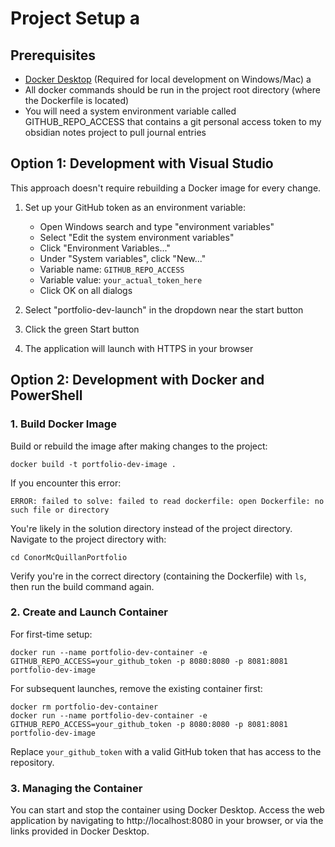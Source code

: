 # Project Setup a

## Prerequisites
- [Docker Desktop](https://www.docker.com/products/docker-desktop/) (Required for local development on Windows/Mac) a
- All docker commands should be run in the project root directory (where the Dockerfile is located)
- You will need a system environment variable called GITHUB_REPO_ACCESS that contains a git personal access 
  token to my obsidian notes project to pull journal entries

## Option 1: Development with Visual Studio

This approach doesn't require rebuilding a Docker image for every change.

1. Set up your GitHub token as an environment variable:
   - Open Windows search and type "environment variables"
   - Select "Edit the system environment variables"
   - Click "Environment Variables..."
   - Under "System variables", click "New..."
   - Variable name: `GITHUB_REPO_ACCESS`
   - Variable value: `your_actual_token_here`
   - Click OK on all dialogs

2. Select "portfolio-dev-launch" in the dropdown near the start button
3. Click the green Start button
4. The application will launch with HTTPS in your browser

## Option 2: Development with Docker and PowerShell

### 1. Build Docker Image
Build or rebuild the image after making changes to the project:

```
docker build -t portfolio-dev-image .
```

If you encounter this error:
```
ERROR: failed to solve: failed to read dockerfile: open Dockerfile: no such file or directory
```

You're likely in the solution directory instead of the project directory. Navigate to the project directory with:
```
cd ConorMcQuillanPortfolio
```
Verify you're in the correct directory (containing the Dockerfile) with `ls`, then run the build command again.

### 2. Create and Launch Container

For first-time setup:
```
docker run --name portfolio-dev-container -e GITHUB_REPO_ACCESS=your_github_token -p 8080:8080 -p 8081:8081 portfolio-dev-image
```

For subsequent launches, remove the existing container first:
```
docker rm portfolio-dev-container
docker run --name portfolio-dev-container -e GITHUB_REPO_ACCESS=your_github_token -p 8080:8080 -p 8081:8081 portfolio-dev-image
```

Replace `your_github_token` with a valid GitHub token that has access to the repository.

### 3. Managing the Container

You can start and stop the container using Docker Desktop. 
Access the web application by navigating to http://localhost:8080 in your browser, or via the links provided in Docker Desktop.
